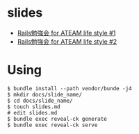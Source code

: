 # slides
- [Rails勉強会 for ATEAM life style #1](https://chimame.github.io/slides/rails_training_for_ateam_1/slides/)
- [Rails勉強会 for ATEAM life style #2](https://chimame.github.io/slides/rails_training_for_ateam_2/slides/)

# Using
```
$ bundle install --path vendor/bunde -j4
$ mkdir docs/slide_name/
$ cd docs/slide_name/
$ touch slides.md
# edit slides.md
$ bundle exec reveal-ck generate 
$ bundle exec reveal-ck serve
```
